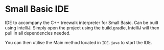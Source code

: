 # Small Basic IDE

IDE to accompany the C++ treewalk interpreter for Small Basic.
Can be built using IntelliJ. Simply open the project using the build.gradle,
IntelliJ will then pull in all dependencies needed.

You can then utilise the Main method located in `IDE.java` to start the IDE.